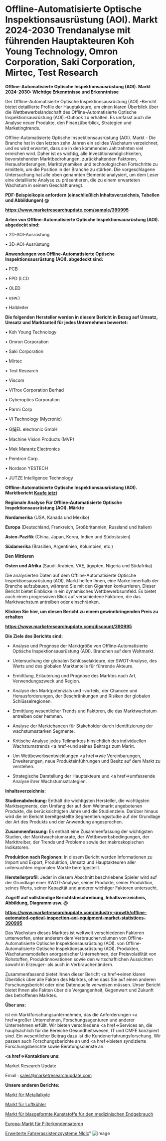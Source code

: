 # Offline-Automatisierte Optische Inspektionsausrüstung (AOI). Markt 2024-2030 Trendanalyse mit führenden Hauptakteuren Koh Young Technology, Omron Corporation, Saki Corporation, Mirtec, Test Research

<strong>Offline-Automatisierte Optische Inspektionsausrüstung (AOI). Markt 2024-2030: Wichtige Erkenntnisse und Erkenntnisse</strong>

Der Offline-Automatisierte Optische Inspektionsausrüstung (AOI).-Bericht bietet detaillierte Profile der Hauptakteure, um einen klaren Überblick über die Wettbewerbslandschaft des Offline-Automatisierte Optische Inspektionsausrüstung (AOI).-Outlook zu erhalten. Es umfasst auch die Analyse neuer Produkte, den Finanzüberblick, Strategien und Marketingtrends.

Offline-Automatisierte Optische Inspektionsausrüstung (AOI). Markt - Die Branche hat in den letzten zehn Jahren ein solides Wachstum verzeichnet, und es wird erwartet, dass sie in den kommenden Jahrzehnten viel erreichen wird. Daher ist es wichtig, alle Investitionsmöglichkeiten, bevorstehenden Marktbedrohungen, zurückhaltenden Faktoren, Herausforderungen, Marktdynamiken und technologischen Fortschritte zu ermitteln, um die Position in der Branche zu stärken. Die vorgeschlagene Untersuchung hat alle oben genannten Elemente analysiert, um dem Leser eine detaillierte Analyse zu präsentieren, die zu einem erwarteten Wachstum in seinem Geschäft anregt.



<strong><b>PDF-Beispielkopie anfordern (einschließlich Inhaltsverzeichnis, Tabellen und Abbildungen) @ </b></strong>

<strong><a href=https://www.marketresearchupdate.com/sample/390995>

<strong>https://www.marketresearchupdate.com/sample/390995</u></a></strong></strong>



<strong>Arten von Offline-Automatisierte Optische Inspektionsausrüstung (AOI). abgedeckt sind:</strong>

• 2D-AOI-Ausrüstung.

• 3D-AOI-Ausrüstung



<strong>Anwendungen von Offline-Automatisierte Optische Inspektionsausrüstung (AOI). abgedeckt sind:</strong>

• PCB

• FPD (LCD

• OLED

• usw.)

• Halbleiter



<strong>Die folgenden Hersteller werden in diesem Bericht in Bezug auf Umsatz, Umsatz und Marktanteil für jedes Unternehmen bewertet:</strong>

• Koh Young Technology

• Omron Corporation

• Saki Corporation

• Mirtec

• Test Research

• Viscom

• ViTrox Corporation Berhad

• Cyberoptics Corporation

• Parmi Corp

• VI Technology (Mycronic)

• G烳EL electronic GmbH

• Machine Vision Products (MVP)

• Mek Marantz Electronics

• Pemtron Corp.

• Nordson YESTECH

• JUTZE Intelligence Technology



<strong>Offline-Automatisierte Optische Inspektionsausrüstung (AOI). Marktbericht <a href=https://www.marketresearchupdate.com/buynow/390995>Kaufe jetzt</a></strong>



<strong>Regionale Analyse Für Offline-Automatisierte Optische Inspektionsausrüstung (AOI). Märkte</strong>



<strong>Nordamerika</strong> (USA, Kanada und Mexiko)



<strong>Europa</strong> (Deutschland, Frankreich, Großbritannien, Russland und Italien)



<strong>Asien-Pazifik</strong> (China, Japan, Korea, Indien und Südostasien)



<strong>Südamerika</strong> (Brasilien, Argentinien, Kolumbien, etc.)



<strong>Den Mittleren</strong> 

<strong>Osten und Afrika</strong> (Saudi-Arabien, VAE, ägypten, Nigeria und Südafrika)

Die analysierten Daten auf dem Offline-Automatisierte Optische Inspektionsausrüstung (AOI). Markt helfen Ihnen, eine Marke innerhalb der Branche aufzubauen, während Sie mit den Giganten konkurrieren. Dieser Bericht bietet Einblicke in ein dynamisches Wettbewerbsumfeld. Es bietet auch einen progressiven Blick auf verschiedene Faktoren, die das Marktwachstum antreiben oder einschränken.



<strong>Klicken Sie hier, um diesen Bericht zu einem gewinnbringenden Preis zu erhalten
</strong>

<strong><a href=https://www.marketresearchupdate.com/discount/390995>https://www.marketresearchupdate.com/discount/390995</b></u></strong></a>



<strong>Die Ziele des Berichts sind:</strong>

- Analyse und Prognose der Marktgröße von Offline-Automatisierte Optische Inspektionsausrüstung (AOI). Branchen auf dem Weltmarkt.

- Untersuchung der globalen Schlüsselakteure, der SWOT-Analyse, des Werts und des globalen Marktanteils für führende Akteure.

- Ermittlung, Erläuterung und Prognose des Marktes nach Art, Verwendungszweck und Region.

- Analyse des Marktpotenzials und -vorteils, der Chancen und Herausforderungen, der Beschränkungen und Risiken der globalen Schlüsselregionen.

- Ermittlung wesentlicher Trends und Faktoren, die das Marktwachstum antreiben oder hemmen.

- Analyse der Marktchancen für Stakeholder durch Identifizierung der wachstumsstarken Segmente.

- Kritische Analyse jedes Teilmarktes hinsichtlich des individuellen Wachstumstrends <a href=>und</a> seines Beitrags zum Markt.

- Um Wettbewerbsentwicklungen <a href=>wie</a> Vereinbarungen, Erweiterungen, neue Produkteinführungen und Besitz auf dem Markt zu verstehen.

- Strategische Darstellung der Hauptakteure und <a href=>umfas</a>sende Analyse ihrer Wachstumsstrategien.



<strong>Inhaltsverzeichnis:</strong>



<strong>Studienabdeckung:</strong> Enthält die wichtigsten Hersteller, die wichtigsten Marktsegmente, den Umfang der auf dem Weltmarkt angebotenen Produkte, die berücksichtigten Jahre und die Studienziele. Darüber hinaus wird die im Bericht bereitgestellte Segmentierungsstudie auf der Grundlage der Art des Produkts und der Anwendung angesprochen.



<strong>Zusammenfassung:</strong> Es enthält eine Zusammenfassung der wichtigsten Studien, der Marktwachstumsrate, der Wettbewerbsbedingungen, der Markttreiber, der Trends und Probleme sowie der makroskopischen Indikatoren.



<strong>Produktion nach Regionen:</strong> In diesem Bericht werden Informationen zu Import und Export, Produktion, Umsatz und Hauptakteuren aller untersuchten regionalen Märkte bereitgestellt.



<strong>Herstellerprofil:</strong> Jeder in diesem Abschnitt beschriebene Spieler wird auf der Grundlage einer SWOT-Analyse, seiner Produkte, seiner Produktion, seines Werts, seiner Kapazität und anderer wichtiger Faktoren untersucht.



<strong><b>Zugriff auf vollständige Berichtsbeschreibung, Inhaltsverzeichnis, Abbildung, Diagramm usw. @ </b></strong>

<strong><a href=https://www.marketresearchupdate.com/industry-growth/offline-automated-optical-inspection-aoi-equipment-market-statistices-390995>https://www.marketresearchupdate.com/industry-growth/offline-automated-optical-inspection-aoi-equipment-market-statistices-390995</a></strong>

Das Wachstum dieses Marktes ist weltweit verschiedenen Faktoren unterworfen, unter anderem dem Verbrauchervolumen von Offline-Automatisierte Optische Inspektionsausrüstung (AOI). von Offline-Automatisierte Optische Inspektionsausrüstung (AOI). Produkten, Wachstumsmodellen anorganischer Unternehmen, der Preisvolatilität von Rohstoffen, Produktinnovationen sowie den wirtschaftlichen Aussichten sowohl in Erzeuger- als auch in Verbraucherländern.

Zusammenfassend bietet Ihnen dieser Bericht <a href=>einen</a> klaren Überblick über alle Fakten des Marktes, ohne dass Sie auf einen anderen Forschungsbericht oder eine Datenquelle verweisen müssen. Unser Bericht bietet Ihnen alle Fakten über die Vergangenheit, Gegenwart und Zukunft des betroffenen Marktes.



<strong>Über uns:</strong>

 ist ein Marktforschungsunternehmen, das die Anforderungen <a href=>großer</a> Unternehmen, Forschungsagenturen und anderer Unternehmen erfüllt. Wir bieten verschiedene <a href=>Services</a> an, die hauptsächlich für die Bereiche Gesundheitswesen, IT und CMFE konzipiert sind. Ein wesentlicher Beitrag dazu ist die Kundenerfahrungsforschung. Wir passen auch Forschungsberichte an und <a href=>bieten</a> syndizierte Forschungsberichte sowie Beratungsdienste an.



<strong><a href=>Kontaktiere uns:</a></strong>

Market Research Update

Email : sales@marketresearchupdate.com



<strong>Unsere anderen Berichte:</strong>

<a href=https://www.linkedin.com/pulse/metal-alkyls-market-growth-possibilities-analysis>Markt für Metallalkyle</a>

<a href=https://www.linkedin.com/pulse/air-cooler-market-size-emerging-trends-consumption>Markt für Luftkühler</a>

<a href=https://www.linkedin.com/pulse/medical-end-use-blow-molded-plastic-market-size-trends>Markt für blasgeformte Kunststoffe für den medizinischen Endgebrauch</a>

<a href=https://www.linkedin.com/pulse/europe-filter-capacitor-market-2023>Europa-Markt für Filterkondensatoren</a>

<a href=https://www.linkedin.com/pulse/advanced-driver-assistance-systems-nldlc/>Erweiterte Fahrerassistenzsysteme Nldlc</a>"
![image](https://github.com/Gayatrikarjule/Market-Analysis-361/assets/97346546/0ab24960-5095-4d9e-94bc-6d6ac46e5927)
